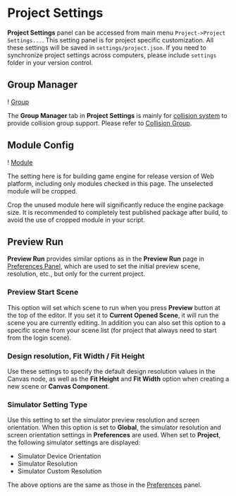 # Project Settings

**Project Settings** panel can be accessed from main menu `Project->Project Settings...`. This setting panel is for project specific customization. All these settings will be saved in `settings/project.json`. If you need to synchronize project settings across computers, please include `settings` folder in your version control.

## Group Manager

! [Group](group.jpg)

The **Group Manager** tab in **Project Settings** is mainly for [collision system](../../physics/index.md) to provide collision group support. Please refer to [Collision Group](../../physics/collision-group.md).

## Module Config

! [Module](module.jpg)

The setting here is for building game engine for release version of Web platform, including only modules checked in this page. The unselected module will be cropped.

Crop the unused module here will significantly reduce the engine package size. It is recommended to completely test published package after build, to avoid the use of cropped module in your script.

## Preview Run

**Preview Run** provides similar options as in the **Preview Run** page in [Preferences Panel](preferences.md), which are used to set the initial preview scene, resolution, etc., but only for the current project.

### Preview Start Scene

This option will set which scene to run when you press **Preview** button at the top of the editor. If you set it to **Current Opened Scene**, it will run the scene you are currently editing. In addition you can also set this option to a specific scene from your scene list (for project that always need to start from the login scene).

### Design resolution, Fit Width / Fit Height

Use these settings to specify the default design resolution values ​​in the Canvas node, as well as the **Fit Height** and **Fit Width** option when creating a new scene or **Canvas Component**.

### Simulator Setting Type

Use this setting to set the simulator preview resolution and screen orientation. When this option is set to **Global**, the simulator resolution and screen orientation settings in **Preferences** are used. When set to **Project**, the following simulator settings are displayed:

- Simulator Device Orientation
- Simulator Resolution
- Simulator Custom Resolution

The above options are the same as those in the [Preferences](preferences.md) panel.